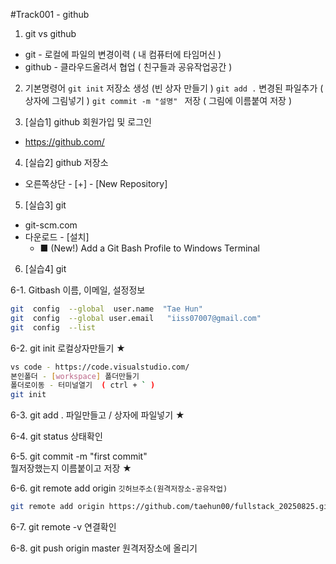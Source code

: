 #Track001 -  github
1. git  vs  github
- git - 로컬에 파일의 변경이력 ( 내 컴퓨터에 타임머신 )
- github - 클라우드올려서 협업 ( 친구들과 공유작업공간 )

2. 기본명령어
   `git init`  저장소 생성   (빈 상자 만들기 )
   `git add .`  변경된 파일추가 ( 상자에 그림넣기 )
   `git commit -m "설명" `  저장 ( 그림에 이름붙여 저장 )

3. [실습1] github 회원가입 및 로그인
 -  https://github.com/

4. [실습2] github 저장소
-  오른쪽상단 - [+] - [New Repository]

5. [실습3] git
- git-scm.com
- 다운로드 - [설치] 
   - ■ (New!) Add a Git Bash Profile to Windows Terminal

6. [실습4] git 

6-1.  Gitbash   이름, 이메일, 설정정보 
```bash
git  config  --global  user.name  "Tae Hun"
git  config  --global user.email   "iiss07007@gmail.com"
git  config  --list
```
6-2.  git init    로컬상자만들기 ★
```bash
vs code - https://code.visualstudio.com/
본인폴더 - [workspace] 폴더만들기
폴더로이동 - 터미널열기  ( ctrl + ` )
git init 
```

6-3.  git add .  파일만들고 / 상자에 파일넣기  ★

6-4.  git status  상태확인

6-5.  git commit  -m "first commit"  
   뭘저장했는지 이름붙이고 저장  ★

6-6.  git  remote  add  origin   `깃허브주소(원격저장소-공유작업)`

```bash
git remote add origin https://github.com/taehun00/fullstack_20250825.git
```

6-7.  git  remote  -v  연결확인

6-8.  git  push origin master   원격저장소에 올리기






















